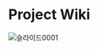 # Project Wiki

![슬라이드0001](https://github.com/user-attachments/assets/7ad08824-f4ff-43d5-befe-f431830a0534)

